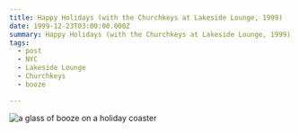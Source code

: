 ```yaml
---
title: Happy Holidays (with the Churchkeys at Lakeside Lounge, 1999)
date: 1999-12-23T03:00:00.000Z
summary: Happy Holidays (with the Churchkeys at Lakeside Lounge, 1999)
tags:
  - post
  - NYC
  - Lakeside Lounge 
  - Churchkeys 
  - booze

---
```


![a glass of booze on a holiday coaster](/static/img/happy-holidays-lakeside-lounge.jpg "Happy Holidays (with the Churchkeys at Lakeside Lounge, 1999)")